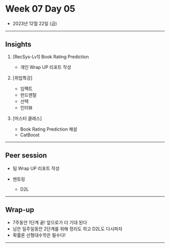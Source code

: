 # Week 07 Day 05

- 2023년 12월 22일 (금)

---

## Insights

1) [RecSys-Lv1] Book Rating Prediction
    - 개인 Wrap UP 리포트 작성
    
2) [취업특강]
    - 임팩트
    - 펀드멘탈
    - 선택
    - 인터뷰
    
3) [마스터 클래스]
    - Book Rating Prediction 해설
    - CatBoost

---

## Peer session

- 팀 Wrap UP 리포트 작성

- 멘토링
    - D2L
   

---

## Wrap-up

- 7주동안 1단계 끝! 앞으로가 더 기대 된다
- 남은 일주일동안 2단계를 위해 정리도 하고 D2L도 다시파자
- 확률론 선형대수학은 필수다!

---
